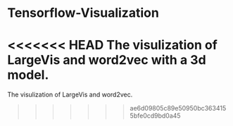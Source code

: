 # Tensorflow-Visualization

<<<<<<< HEAD
The visulization of LargeVis and word2vec with a 3d model.
=======
The visulization of LargeVis and word2vec.
>>>>>>> ae6d09805c89e50950bc3634155bfe0cd9bd0a45
